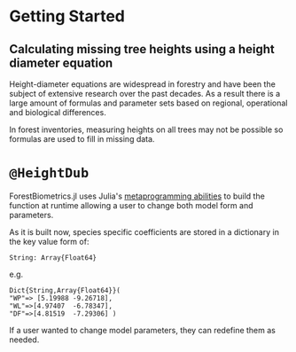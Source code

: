 # Getting Started

## Calculating missing tree heights using a height diameter equation
Height-diameter equations are widespread in forestry and have been the subject of extensive research over the past decades.
As a result there is a large amount of formulas and parameter sets based on regional, operational and biological differences. 

In forest inventories, measuring heights on all trees may not be possible so formulas are used to fill in missing data.

# `@HeightDub`

ForestBiometrics.jl uses Julia's [metaprogramming abilities](https://docs.julialang.org/en/release-0.6/manual/metaprogramming/) to build the function at runtime allowing a user to change both model form and parameters. 

As it is built now, species specific coefficients are stored in a dictionary in the key value form of:

`String: Array{Float64}`

e.g.


    Dict{String,Array{Float64}}(
    "WP"=> [5.19988	-9.26718],
    "WL"=>[4.97407	-6.78347],
    "DF"=>[4.81519	-7.29306] )

If a user wanted to change model parameters, they can redefine them as needed. 

